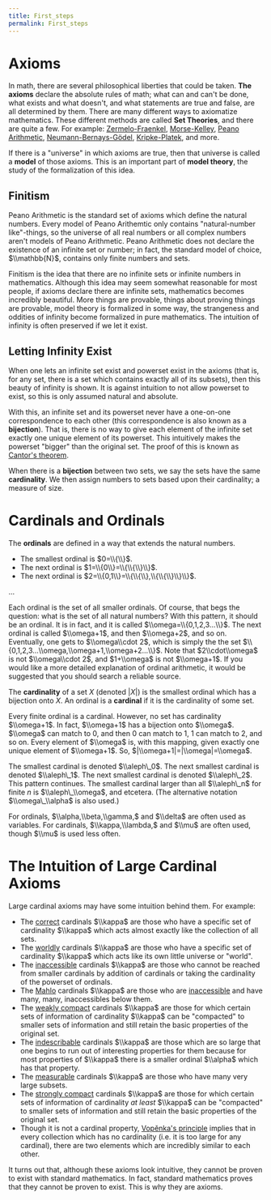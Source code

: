 ```yaml
---
title: First_steps
permalink: First_steps
---
```



# Axioms

In math, there are several philosophical liberties that could be taken. **The axioms** declare the absolute rules of math; what can and can't be done, what exists and what doesn't, and what statements are true and false, are all determined by them. There are many different ways to axiomatize mathematics. These different methods are called **Set Theories**, and there are quite a few. For example: [Zermelo-Fraenkel](ZFC "ZFC"), [Morse-Kelley](Morse-Kelley "Morse-Kelley"), [Peano Arithmetic](http://modelsofpa.info), [Neumann-Bernays-Gödel](NBG "NBG"), [Kripke-Platek](Kripke-Platek "Kripke-Platek"), and more.

If there is a "universe" in which axioms are true, then that universe is called a **model** of those axioms. This is an important part of **model theory**, the study of the formalization of this idea.

## Finitism

Peano Arithmetic is the standard set of axioms which define the natural numbers. Every model of Peano Arithemtic only contains "natural-number like"-things, so the universe of all real numbers or all complex numbers aren't models of Peano Arithmetic. Peano Arithmetic does not declare the existence of an infinite set or number; in fact, the standard model of choice, $\\mathbb{N}$, contains only finite numbers and sets.

Finitism is the idea that there are no infinite sets or infinite numbers in mathematics. Although this idea may seem somewhat reasonable for most people, if axioms declare there are infinite sets, mathematics becomes incredibly beautiful. More things are provable, things about proving things are provable, model theory is formalized in some way, the strangeness and oddities of infinity become formalized in pure mathematics. The intuition of infinity is often preserved if we let it exist.

## Letting Infinity Exist

When one lets an infinite set exist and powerset exist in the axioms (that is, for any set, there is a set which contains exactly all of its subsets), then this beauty of infinity is shown. It is against intuition to not allow powerset to exist, so this is only assumed natural and absolute.

With this, an infinite set and its powerset never have a one-on-one correspondence to each other (this correspondence is also known as a **bijection**). That is, there is no way to give each element of the infinite set exactly one unique element of its powerset. This intuitively makes the powerset "bigger" than the original set. The proof of this is known as [Cantor's theorem](https://en.wikipedia.org/wiki/Cantor%27s\_theorem).

When there is a **bijection** between two sets, we say the sets have the same **cardinality**. We then assign numbers to sets based upon their cardinality; a measure of size.

# Cardinals and Ordinals

The **ordinals** are defined in a way that extends the natural numbers.

-   The smallest ordinal is $0=\\{\\}$.
-   The next ordinal is $1=\\{0\\}=\\{\\{\\}\\}$.
-   The next ordinal is $2=\\{0,1\\}=\\{\\{\\},\\{\\{\\}\\}\\}$.

...

Each ordinal is the set of all smaller ordinals. Of course, that begs the question: what is the set of all natural numbers? With this pattern, it should be an ordinal. It is in fact, and it is called $\\omega=\\{0,1,2,3...\\}$. The next ordinal is called $\\omega+1$, and then $\\omega+2$, and so on. Eventually, one gets to $\\omega\\cdot 2$, which is simply the the set $\\{0,1,2,3...\\omega,\\omega+1,\\omega+2...\\}$. Note that $2\\cdot\\omega$ is not $\\omega\\cdot 2$, and $1+\\omega$ is not $\\omega+1$. If you would like a more detailed explanation of ordinal arithmetic, it would be suggested that you should search a reliable source.

The **cardinality** of a set $X$ (denoted $|X|$) is the smallest ordinal which has a bijection onto $X$. An ordinal is a **cardinal** if it is the cardinality of some set.

Every finite ordinal is a cardinal. However, no set has cardinality $\\omega+1$. In fact, $\\omega+1$ has a bijection onto $\\omega$. $\\omega$ can match to $0$, and then $0$ can match to $1$, $1$ can match to $2$, and so on. Every element of $\\omega$ is, with this mapping, given exactly one unique element of $\\omega+1$. So, $|\\omega+1|=|\\omega|=\\omega$.

The smallest cardinal is denoted $\\aleph\_0$. The next smallest cardinal is denoted $\\aleph\_1$. The next smallest cardinal is denoted $\\aleph\_2$. This pattern continues. The smallest cardinal larger than all $\\aleph\_n$ for finite $n$ is $\\aleph\_\\omega$, and etcetera. (The alternative notation $\\omega\_\\alpha$ is also used.)

For ordinals, $\\alpha,\\beta,\\gamma,$ and $\\delta$ are often used as variables. For cardinals, $\\kappa,\\lambda,$ and $\\mu$ are often used, though $\\mu$ is used less often.

# The Intuition of Large Cardinal Axioms

Large cardinal axioms may have some intuition behind them. For example:

-   The [correct](Correct "Correct") cardinals $\\kappa$ are those who have a specific set of cardinality $\\kappa$ which acts almost exactly like the collection of all sets.
-   The [worldly](Worldly "Worldly") cardinals $\\kappa$ are those who have a specific set of cardinality $\\kappa$ which acts like its own little universe or "world".
-   The [inaccessible](Inaccessible "Inaccessible") cardinals $\\kappa$ are those who cannot be reached from smaller cardinals by addition of cardinals or taking the cardinality of the powerset of ordinals.
-   The [Mahlo](Mahlo "Mahlo") cardinals $\\kappa$ are those who are [inaccessible](Inaccessible "Inaccessible") and have many, many, inaccessibles below them.
-   The [weakly compact](Weakly_compact "Weakly compact") cardinals $\\kappa$ are those for which certain sets of information of cardinality $\\kappa$ can be "compacted" to smaller sets of information and still retain the basic properties of the original set.
-   The [indescribable](Indescribable "Indescribable") cardinals $\\kappa$ are those which are so large that one begins to run out of interesting properties for them because for most properties of $\\kappa$ there is a smaller ordinal $\\alpha$ which has that property.
-   The [measurable](Measurable "Measurable") cardinals $\\kappa$ are those who have many very large subsets.
-   The [strongly compact](Strongly_compact "Strongly compact")  cardinals $\\kappa$ are those for which certain sets of information of cardinality *at least* $\\kappa$ can be "compacted" to smaller sets of information and still retain the basic properties of the original set.
-   Though it is not a cardinal property, [Vopěnka's principle](Vopenka "Vopenka") implies that in every collection which has no cardinality (i.e. it is too large for any cardinal), there are two elements which are incredibly similar to each other.

It turns out that, although these axioms look intuitive, they cannot be proven to exist with standard mathematics. In fact, standard mathematics proves that they cannot be proven to exist. This is why they are axioms.

